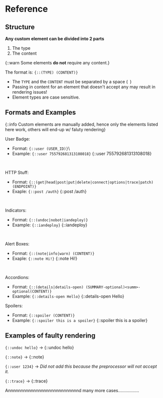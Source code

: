 # Reference

## Structure

**Any custom element can be divided into 2 parts**

1. The type
2. The content

{::warn Some elements <b>do not</b> require any content.}

The format is: `{::(TYPE) (CONTENT)}`
- The `TYPE` and the `CONTENT` must be separated by a space (` `)
- Passing in content for an element that doesn't accept any may result in rendering issues!
- Element types are case sensitive.

## Formats and Examples

{::info Custom elements are manually added, hence only the elements listed here work, others will end-up w/ faluty rendering}

User Badge:
- Format: `{::user (USER_ID)}`\
- Example: `{::user 755792681313108018}`
    {::user 755792681313108018}

<br>

HTTP Stuff:
- Format: `{::(get|head|post|put|delete|connect|options|trace|patch) (ENDPOINT)}`
- Exaple: `{::post /auth}` {::post /auth}

<br>

Indicators:
- Format: `{::(undoc|nobot|iandeploy)}`
- Example: `{::iandeploy}` {::iandeploy}

<br>

Alert Boxes:
- Format: `{::(note|info|warn) (CONTENT)}`
- Exaple: `{::note Hi!}` {::note Hi!}

<br>

Accordions:
- Format: `{::(details|details-open) (SUMMARY-optional)<summ>-optional(CONTENT)}`
- Example: `{::details-open Hello}` {::details-open Hello}

Spoilers:
- Format: `{::spoiler (CONTENT)}`
- Example: `{::spoiler this is a spoiler}` {::spoiler this is a spoiler}

## Examples of faulty rendering

`{::undoc hello}` -> {::undoc hello}

`{::note}` -> {::note}

`{::user 1234}` -> *Did not add this because the preprocessor will not accept it.*

`{::trace}` -> {::trace}

Annnnnnnnnnnnnnnnnnnnnnnnnnnnd many more cases.................
